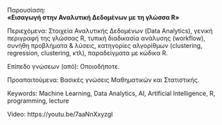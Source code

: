 Παρουσίαση:<br/>
<b>«Εισαγωγή στην Αναλυτική Δεδομένων με τη γλώσσα R»</b>

<p>Περιεχόμενα: Στοιχεία Αναλυτικής Δεδομένων (Data Analytics), γενική περιγραφή της γλώσσας R, τυπική διαδικασία ανάλυσης (workflow), συνήθη προβλήματα & λύσεις, κατηγορίες αλγορίθμων (clustering, regression, clustering, κτλ), παραδείγματα με κώδικα R.</p>
<p>Επίπεδο γνώσεων (από): Οποιοδήποτε.</p>
<p>Προαπαιτούμενα: Βασικές γνώσεις Μαθηματικών και Στατιστικής.</p>
<p>Keywords: Machine Learning, Data Analytics, AI, Artificial Intelligence, R, programming, lecture</p>
<p>Video: https://youtu.be/7aaNnXxyzgI</p>
